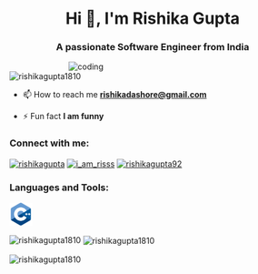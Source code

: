 <h1 align="center">Hi 👋, I'm Rishika Gupta</h1>
<h3 align="center">A passionate Software Engineer from India</h3>
<img align="right" alt="coding" width="400" src="https://user-images.githubusercontent.com/55389276/140866485-8fb1c876-9a8f-4d6a-98dc-08c4981eaf70.gif">

<p align="left"> <img src="https://komarev.com/ghpvc/?username=rishikagupta1810&label=Profile%20views&color=0e75b6&style=flat" alt="rishikagupta1810" /> </p>

- 📫 How to reach me **rishikadashore@gmail.com**

- ⚡ Fun fact **I am funny**

<h3 align="left">Connect with me:</h3>
<p align="left">
<a href="https://linkedin.com/in/rishikagupta" target="blank"><img align="center" src="https://raw.githubusercontent.com/rahuldkjain/github-profile-readme-generator/master/src/images/icons/Social/linked-in-alt.svg" alt="rishikagupta" height="30" width="40" /></a>
<a href="https://instagram.com/i_am_risss" target="blank"><img align="center" src="https://raw.githubusercontent.com/rahuldkjain/github-profile-readme-generator/master/src/images/icons/Social/instagram.svg" alt="i_am_risss" height="30" width="40" /></a>
<a href="https://www.codechef.com/users/rishikagupta92" target="blank"><img align="center" src="https://cdn.jsdelivr.net/npm/simple-icons@3.1.0/icons/codechef.svg" alt="rishikagupta92" height="30" width="40" /></a>
</p>

<h3 align="left">Languages and Tools:</h3>
<p align="left"> <a href="https://www.w3schools.com/cpp/" target="_blank" rel="noreferrer"> <img src="https://raw.githubusercontent.com/devicons/devicon/master/icons/cplusplus/cplusplus-original.svg" alt="cplusplus" width="40" height="40"/> </a> </p>

<p><img align="left" src="https://github-readme-stats.vercel.app/api/top-langs?username=rishikagupta1810&show_icons=true&locale=en&layout=compact" alt="rishikagupta1810" /></p>

<p>&nbsp;<img align="center" src="https://github-readme-stats.vercel.app/api?username=rishikagupta1810&show_icons=true&locale=en" alt="rishikagupta1810" /></p>

<p><img align="center" src="https://github-readme-streak-stats.herokuapp.com/?user=rishikagupta1810&" alt="rishikagupta1810" /></p>
